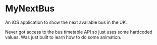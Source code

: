# MyNextBus

An iOS application to show the next available bus in the UK.

Never got access to the bus timetable API so just uses some hardcoded values. Was just built to learn how to do some animation.
